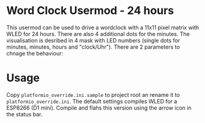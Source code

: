 # Word Clock Usermod - 24 hours

This usermod can be used to drive a wordclock with a 11x11 pixel matrix with WLED for 24 hours. There are also 4 additional dots for the minutes. 
The visualisation is desribed in 4 mask with LED numbers (single dots for minutes, minutes, hours and "clock/Uhr").
There are 2 parameters to chnage the behaviour:

# Usage 

Copy `platformio_override.ini.sample` to project root an rename it to `platformio_override.ini`.
The default settings compiles WLED for a ESP8266 (D1 mini). Compile and flahs this version using the arrow icon in the status bar.
